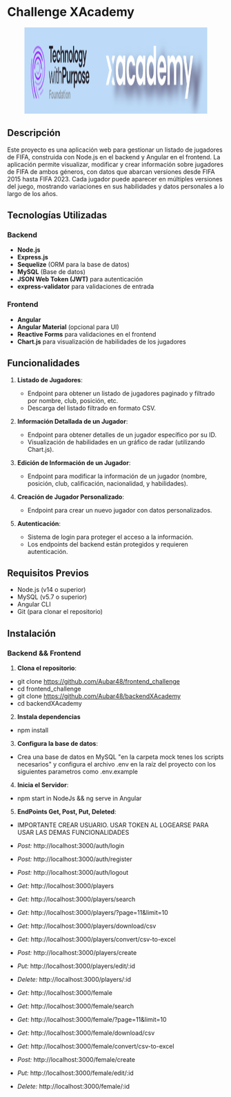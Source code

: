 # Challenge XAcademy
<figure><img src="./mock/Santex.png" alt="logo" style="height: 200px;"></figure>

## Descripción

Este proyecto es una aplicación web para gestionar un listado de jugadores de FIFA, construida con Node.js en el backend y Angular en el frontend. La aplicación permite visualizar, modificar y crear información sobre jugadores de FIFA de ambos géneros, con datos que abarcan versiones desde FIFA 2015 hasta FIFA 2023. Cada jugador puede aparecer en múltiples versiones del juego, mostrando variaciones en sus habilidades y datos personales a lo largo de los años.

## Tecnologías Utilizadas

### Backend
- **Node.js**
- **Express.js**
- **Sequelize** (ORM para la base de datos)
- **MySQL** (Base de datos)
- **JSON Web Token (JWT)** para autenticación
- **express-validator** para validaciones de entrada

### Frontend
- **Angular**
- **Angular Material** (opcional para UI)
- **Reactive Forms** para validaciones en el frontend
- **Chart.js** para visualización de habilidades de los jugadores

## Funcionalidades

1. **Listado de Jugadores**:
   - Endpoint para obtener un listado de jugadores paginado y filtrado por nombre, club, posición, etc.
   - Descarga del listado filtrado en formato CSV.
   
2. **Información Detallada de un Jugador**:
   - Endpoint para obtener detalles de un jugador específico por su ID.
   - Visualización de habilidades en un gráfico de radar (utilizando Chart.js).

3. **Edición de Información de un Jugador**:
   - Endpoint para modificar la información de un jugador (nombre, posición, club, calificación, nacionalidad, y habilidades).

4. **Creación de Jugador Personalizado**:
   - Endpoint para crear un nuevo jugador con datos personalizados.

5. **Autenticación**:
   - Sistema de login para proteger el acceso a la información.
   - Los endpoints del backend están protegidos y requieren autenticación.

## Requisitos Previos

- Node.js (v14 o superior)
- MySQL (v5.7 o superior)
- Angular CLI
- Git (para clonar el repositorio)

## Instalación

### Backend && Frontend

1. **Clona el repositorio**:

-   git clone https://github.com/Aubar48/frontend_challenge
-   cd frontend_challenge
-   git clone https://github.com/Aubar48/backendXAcademy
-   cd backendXAcademy

2. **Instala dependencias**

- npm install

3.  **Configura la base de datos**:

- Crea una base de datos en MySQL "en la carpeta mock tenes los scripts necesarios" y configura el archivo .env en la raíz del proyecto con los siguientes parametros como .env.example

4. **Inicia el Servidor**: 

- npm start in NodeJs && ng serve in Angular

5. **EndPoints Get, Post, Put, Deleted**:
- IMPORTANTE CREAR USUARIO. USAR TOKEN AL LOGEARSE PARA USAR LAS DEMAS FUNCIONALIDADES 
- *Post:* http://localhost:3000/auth/login
- *Post:* http://localhost:3000/auth/register
- *Post:* http://localhost:3000/auth/logout

- *Get:* http://localhost:3000/players
- *Get:* http://localhost:3000/players/search
- *Get:* http://localhost:3000/players/?page=11&limit=10
- *Get:* http://localhost:3000/players/download/csv
- *Get:* http://localhost:3000/players/convert/csv-to-excel
- *Post:* http://localhost:3000/players/create
- *Put:* http://localhost:3000/players/edit/:id
- *Delete:* http://localhost:3000/players/:id

- *Get:* http://localhost:3000/female
- *Get:* http://localhost:3000/female/search
- *Get:* http://localhost:3000/female/?page=11&limit=10
- *Get:* http://localhost:3000/female/download/csv
- *Get:* http://localhost:3000/female/convert/csv-to-excel
- *Post:* http://localhost:3000/female/create
- *Put:* http://localhost:3000/female/edit/:id
- *Delete:* http://localhost:3000/female/:id